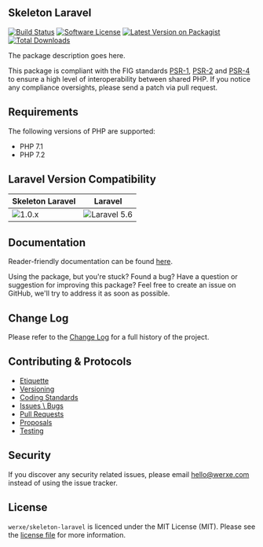 ## Skeleton Laravel

[![Build Status][icon-travis]][link-travis]
[![Software License][icon-license]][link-license]
[![Latest Version on Packagist][icon-version]][link-packagist]
[![Total Downloads][icon-downloads]][link-packagist]

The package description goes here.

This package is compliant with the FIG standards [PSR-1][link-psr-1], [PSR-2][link-psr-2] and [PSR-4][link-psr-4] to ensure a high level of interoperability between shared PHP. If you notice any compliance oversights, please send a patch via pull request.

## Requirements

The following versions of PHP are supported:

- PHP 7.1
- PHP 7.2

## Laravel Version Compatibility

Skeleton Laravel                      | Laravel
------------------------------------- | ----------------------------------------
![1.0.x][icon-skeleton-laravel_1_0_x] | ![Laravel 5.6][icon-laravel_5_6]

## Documentation

Reader-friendly documentation can be found [here][link-docs].

Using the package, but you're stuck? Found a bug? Have a question or suggestion for improving this package? Feel free to create an issue on GitHub, we'll try to address it as soon as possible.

## Change Log

Please refer to the [Change Log](CHANGELOG.md) for a full history of the project.

## Contributing & Protocols

- [Etiquette](CONTRIBUTING.md#etiquette)
- [Versioning](CONTRIBUTING.md#versioning)
- [Coding Standards](CONTRIBUTING.md#coding-standards)
- [Issues \ Bugs](CONTRIBUTING.md#issues--bugs)
- [Pull Requests](CONTRIBUTING.md#pull-requests)
- [Proposals](CONTRIBUTING.md#proposals)
- [Testing](CONTRIBUTING.md#running-tests)

## Security

If you discover any security related issues, please email hello@werxe.com instead of using the issue tracker.

## License

`werxe/skeleton-laravel` is licenced under the MIT License (MIT). Please see the [license file](LICENSE) for more information.

[link-docs]:      https://docs.werxe.com/skeleton-laravel/1.x
[link-psr-1]:     http://www.php-fig.org/psr/psr-1/
[link-psr-2]:     http://www.php-fig.org/psr/psr-2/
[link-psr-4]:     http://www.php-fig.org/psr/psr-4/
[link-travis]:    https://travis-ci.org/werxe/skeleton-laravel
[link-license]:   https://opensource.org/licenses/MIT
[link-packagist]: https://packagist.org/packages/werxe/skeleton-laravel

[icon-travis]:    https://img.shields.io/travis/werxe/skeleton-laravel.svg?style=flat-square&label=Travis%20CI
[icon-license]:   https://img.shields.io/packagist/l/werxe/skeleton-laravel.svg?style=flat-square&label=License
[icon-version]:   https://img.shields.io/packagist/v/werxe/skeleton-laravel.svg?style=flat-square&label=Version
[icon-downloads]: https://img.shields.io/packagist/dt/werxe/skeleton-laravel.svg?style=flat-square&label=Downloads
[icon-laravel_5_6]: https://img.shields.io/badge/5.6-supported-brightgreen.svg?style=flat-square "Laravel 5.6"
[icon-skeleton-laravel_1_0_x]: https://img.shields.io/badge/version-1.0.*-blue.svg?style=flat-square&label=Version "Skeleton 1.0.*"

